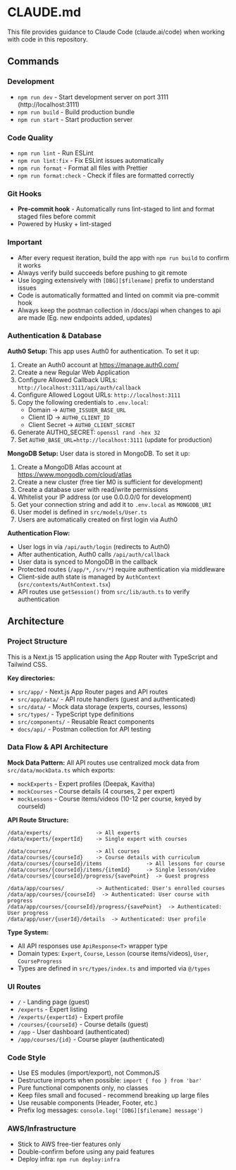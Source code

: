 # CLAUDE.md

This file provides guidance to Claude Code (claude.ai/code) when working with code in this repository.

## Commands

### Development

- `npm run dev` - Start development server on port 3111 (http://localhost:3111)
- `npm run build` - Build production bundle
- `npm run start` - Start production server

### Code Quality

- `npm run lint` - Run ESLint
- `npm run lint:fix` - Fix ESLint issues automatically
- `npm run format` - Format all files with Prettier
- `npm run format:check` - Check if files are formatted correctly

### Git Hooks

- **Pre-commit hook** - Automatically runs lint-staged to lint and format staged files before commit
- Powered by Husky + lint-staged

### Important

- After every request iteration, build the app with `npm run build` to confirm it works
- Always verify build succeeds before pushing to git remote
- Use logging extensively with `[DBG][$filename]` prefix to understand issues
- Code is automatically formatted and linted on commit via pre-commit hook
- Always keep the postman collection in /docs/api when changes to api are made (Eg. new endpoints added, updates)

### Authentication & Database

**Auth0 Setup:**
This app uses Auth0 for authentication. To set it up:

1. Create an Auth0 account at https://manage.auth0.com/
2. Create a new Regular Web Application
3. Configure Allowed Callback URLs: `http://localhost:3111/api/auth/callback`
4. Configure Allowed Logout URLs: `http://localhost:3111`
5. Copy the following credentials to `.env.local`:
   - Domain → `AUTH0_ISSUER_BASE_URL`
   - Client ID → `AUTH0_CLIENT_ID`
   - Client Secret → `AUTH0_CLIENT_SECRET`
6. Generate AUTH0_SECRET: `openssl rand -hex 32`
7. Set `AUTH0_BASE_URL=http://localhost:3111` (update for production)

**MongoDB Setup:**
User data is stored in MongoDB. To set it up:

1. Create a MongoDB Atlas account at https://www.mongodb.com/cloud/atlas
2. Create a new cluster (free tier M0 is sufficient for development)
3. Create a database user with read/write permissions
4. Whitelist your IP address (or use 0.0.0.0/0 for development)
5. Get your connection string and add it to `.env.local` as `MONGODB_URI`
6. User model is defined in `src/models/User.ts`
7. Users are automatically created on first login via Auth0

**Authentication Flow:**

- User logs in via `/api/auth/login` (redirects to Auth0)
- After authentication, Auth0 calls `/api/auth/callback`
- User data is synced to MongoDB in the callback
- Protected routes (`/app/*`, `/srv/*`) require authentication via middleware
- Client-side auth state is managed by `AuthContext` (`src/contexts/AuthContext.tsx`)
- API routes use `getSession()` from `src/lib/auth.ts` to verify authentication

## Architecture

### Project Structure

This is a Next.js 15 application using the App Router with TypeScript and Tailwind CSS.

**Key directories:**

- `src/app/` - Next.js App Router pages and API routes
- `src/app/data/` - API route handlers (guest and authenticated)
- `src/data/` - Mock data storage (experts, courses, lessons)
- `src/types/` - TypeScript type definitions
- `src/components/` - Reusable React components
- `docs/api/` - Postman collection for API testing

### Data Flow & API Architecture

**Mock Data Pattern:**
All API routes use centralized mock data from `src/data/mockData.ts` which exports:

- `mockExperts` - Expert profiles (Deepak, Kavitha)
- `mockCourses` - Course details (4 courses, 2 per expert)
- `mockLessons` - Course items/videos (10-12 per course, keyed by courseId)

**API Route Structure:**

```
/data/experts/              -> All experts
/data/experts/{expertId}    -> Single expert with courses

/data/courses/              -> All courses
/data/courses/{courseId}    -> Course details with curriculum
/data/courses/{courseId}/items              -> All lessons for course
/data/courses/{courseId}/items/{itemId}     -> Single lesson/video
/data/courses/{courseId}/progress/{savePoint}  -> Guest progress

/data/app/courses/          -> Authenticated: User's enrolled courses
/data/app/courses/{courseId}  -> Authenticated: User course with progress
/data/app/courses/{courseId}/progress/{savePoint}  -> Authenticated: User progress
/data/app/user/{userId}/details  -> Authenticated: User profile
```

**Type System:**

- All API responses use `ApiResponse<T>` wrapper type
- Domain types: `Expert`, `Course`, `Lesson` (course items/videos), `User`, `CourseProgress`
- Types are defined in `src/types/index.ts` and imported via `@/types`

### UI Routes

- `/` - Landing page (guest)
- `/experts` - Expert listing
- `/experts/{expertId}` - Expert profile
- `/courses/{courseId}` - Course details (guest)
- `/app` - User dashboard (authenticated)
- `/app/courses/{id}` - Course player (authenticated)

### Code Style

- Use ES modules (import/export), not CommonJS
- Destructure imports when possible: `import { foo } from 'bar'`
- Pure functional components only, no classes
- Keep files small and focused - recommend breaking up large files
- Use reusable components (Header, Footer, etc.)
- Prefix log messages: `console.log('[DBG][$filename] message')`

### AWS/Infrastructure

- Stick to AWS free-tier features only
- Double-confirm before using any paid features
- Deploy infra: `npm run deploy:infra`
